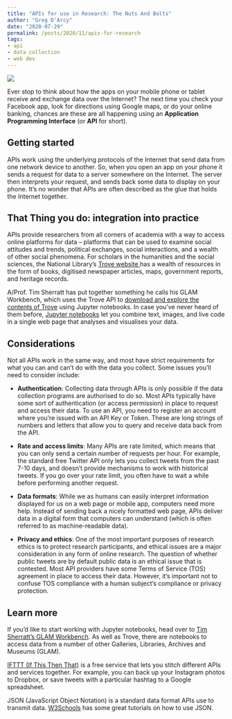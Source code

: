 ```yaml
---
title: "APIs for use in Research: The Nuts And Bolts"
author: "Greg D'Arcy"
date: "2020-07-29"
permalink: /posts/2020/11/apis-for-research
tags: 
- api
- data collection
- web dev
---
```


![](https://cpb-ap-se2.wpmucdn.com/blogs.unimelb.edu.au/dist/2/88/files/2020/07/woman-writing-on-whiteboard-3861943.jpg)

Ever stop to think about how the apps on your mobile phone or tablet receive and exchange data over the Internet? The next time you check your Facebook app, look for directions using Google maps, or do your online banking, chances are these are all happening using an **Application Programming Interface** (or **API** for short). 


## Getting started

APIs work using the underlying protocols of the Internet that send data from one network device to another. So, when you open an app on your phone it sends a request for data to a server somewhere on the Internet. The server then interprets your request, and sends back some data to display on your phone. It’s no wonder that APIs are often described as the glue that holds the Internet together.  

## That Thing you do: integration into practice

APIs provide researchers from all corners of academia with a way to access online platforms for data – platforms that can be used to examine social attitudes and trends, political exchanges, social interactions, and a wealth of other social phenomena. For scholars in the humanities and the social sciences, the National Library’s [Trove website ](https://trove.nla.gov.au "Trove") has a wealth of resources in the form of books, digitised newspaper articles, maps, government reports, and heritage records. 

A/Prof. Tim Sherratt has put together something he calls his GLAM Workbench, which uses the Trove API to [download and explore the contents of Trove](https://glam-workbench.net/trove/ "Trove") using Jupyter notebooks. In case you’ve never heard of them before, [Jupyter notebooks](https://realpython.com/jupyter-notebook-introduction/ "Jupyter notebooks") let you combine text, images, and live code in a single web page that analyses and visualises your data.


## Considerations

Not all APIs work in the same way, and most have strict requirements for what you can and can’t do with the data you collect. Some issues you’ll need to consider include: 


* **Authentication**: Collecting data through APIs is only possible if the data collection programs are authorised to do so. Most APIs typically have some sort of authentication (or access permission) in place to request and access their data. To use an API, you need to register an account where you’re issued with an API Key or Token. These are long strings of numbers and letters that allow you to query and receive data back from the API. 

* **Rate and access limits**: Many APIs are rate limited, which means that you can only send a certain number of requests per hour. For example, the standard free Twitter API only lets you collect tweets from the past 7-10 days, and doesn’t provide mechanisms to work with historical tweets. If you go over your rate limit, you often have to wait a while before performing another request. 

* **Data formats**: While we as humans can easily interpret information displayed for us on a web page or mobile app, computers need more help. Instead of sending back a nicely formatted web page, APIs deliver data in a digital form that computers can understand (which is often referred to as machine-readable data). 

* **Privacy and ethics**: One of the most important purposes of research ethics is to protect research participants, and ethical issues are a major consideration in any form of online research. The question of whether public tweets are by default public data is an ethical issue that is contested. Most API providers have some Terms of Service (TOS) agreement in place to access their data. However, it’s important not to confuse TOS compliance with a human subject’s compliance or privacy protection. 

## Learn more

If you’d like to start working with Jupyter notebooks, head over to [Tim Sherratt’s GLAM Workbench](https://glam-workbench.net "GLAM Workbench"). As well as Trove, there are notebooks to access data from a number of other Galleries, Libraries, Archives and Museums (GLAM). 

[IFTTT (If This Then That)](https://ifttt.com "If This Then That") is a free service that lets you stitch different APIs and services together. For example, you can back up your Instagram photos to Dropbox, or save tweets with a particular hashtag to a Google spreadsheet. 

JSON (JavaScript Object Notation) is a standard data format APIs use to transmit data. [W3Schools](https://www.w3schools.com/whatis/whatis_json.asp "W3Schools") has some great tutorials on how to use JSON.




